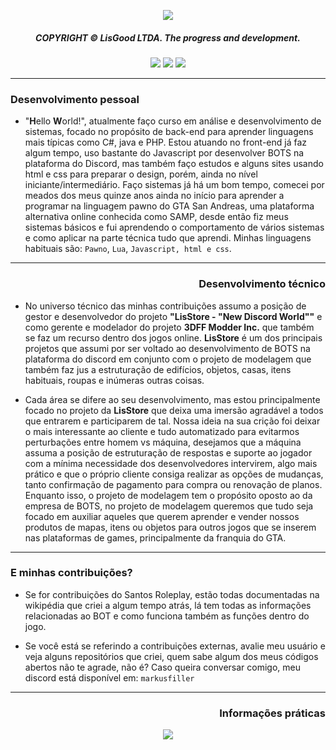 <p align="center">
  <img src="https://imgur.com/SOic12L.png"> 
</p><div align="center">
  <h5>COPYRIGHT © LisGood LTDA. The progress and development.</h4>
</div>

<div align="center">
  <img src="https://img.shields.io/badge/from%20/userLisG-black?logo=github&logoColor=Write">
  <img src="https://img.shields.io/badge/Mad%20Dogs%20BOT-black?logo=javascript&logoColor=Write">
  <img src="https://img.shields.io/badge/Santos%20Roleplay-black?logo=lua&logoColor=Write">
</div>
<hr>

### Desenvolvimento pessoal
- "**H**ello **W**orld!", atualmente faço curso em análise e desenvolvimento de sistemas, focado no propósito de back-end para aprender linguagens mais típicas como C#, java e PHP. Estou atuando no front-end já faz algum tempo, uso bastante do Javascript por desenvolver BOTS na plataforma do Discord, mas também faço estudos e alguns sites usando html e css para preparar o design, porém, ainda no nível iniciante/intermediário. Faço sistemas já há um bom tempo, comecei por meados dos meus quinze anos ainda no início para aprender a programar na linguagem pawno do GTA San Andreas, uma plataforma alternativa online conhecida como SAMP, desde então fiz meus sistemas básicos e fui aprendendo o comportamento de vários sistemas e como aplicar na parte técnica tudo que aprendi. Minhas linguagens habituais são: `Pawno`, `Lua`, `Javascript, html e css`.
<hr>
</p><div align="right">
  <h3>Desenvolvimento técnico</h4>
</div>

- No universo técnico das minhas contribuições assumo a posição de gestor e desenvolvedor do projeto **"LisStore - "New Discord World""** e como gerente e modelador do projeto **3DFF Modder Inc.** que também se faz um recurso dentro dos jogos online. **LisStore** é um dos principais projetos que assumi por ser voltado ao desenvolvimento de BOTS na plataforma do discord em conjunto com o projeto de modelagem que também faz jus a estruturação de edifícios, objetos, casas, itens habituais, roupas e inúmeras outras coisas.

- Cada área se difere ao seu desenvolvimento, mas estou principalmente focado no projeto da **LisStore** que deixa uma imersão agradável a todos que entrarem e participarem de tal. Nossa ideia na sua crição foi deixar o mais interessante ao cliente e tudo automatizado para evitarmos perturbações entre homem vs máquina, desejamos que a máquina assuma a posição de estruturação de respostas e suporte ao jogador com a mínima necessidade dos desenvolvedores intervirem, algo mais prático e que o próprio cliente consiga realizar as opções de mudanças, tanto confirmação de pagamento para compra ou renovação de planos. Enquanto isso, o projeto de modelagem tem o propósito oposto ao da empresa de BOTS, no projeto de modelagem queremos que tudo seja focado em auxiliar aqueles que querem aprender e vender nossos produtos de mapas, itens ou objetos para outros jogos que se inserem nas plataformas de games, principalmente da franquia do GTA.

<hr>

### E minhas contribuições?
- Se for contribuições do Santos Roleplay, estão todas documentadas na wikipédia que criei a algum tempo atrás, lá tem todas as informações relacionadas ao BOT e como funciona também as funções dentro do jogo.

- Se você está se referindo a contribuições externas, avalie meu usuário e veja alguns repositórios que criei, quem sabe algum dos meus códigos abertos não te agrade, não é? Caso queira conversar comigo, meu discord está disponível em: `markusfiller`

<hr>
</p><div align="right">
  <h3>Informações práticas</h4>
</div>
<div align="center">
  <img src="https://github-readme-stats.vercel.app/api?username=LisDevelop&show_icons=true&hide_title=true&hide_border=true&card_width=800&locale=pt-br&theme=dark#gh-dark-mode-only">
</div>

